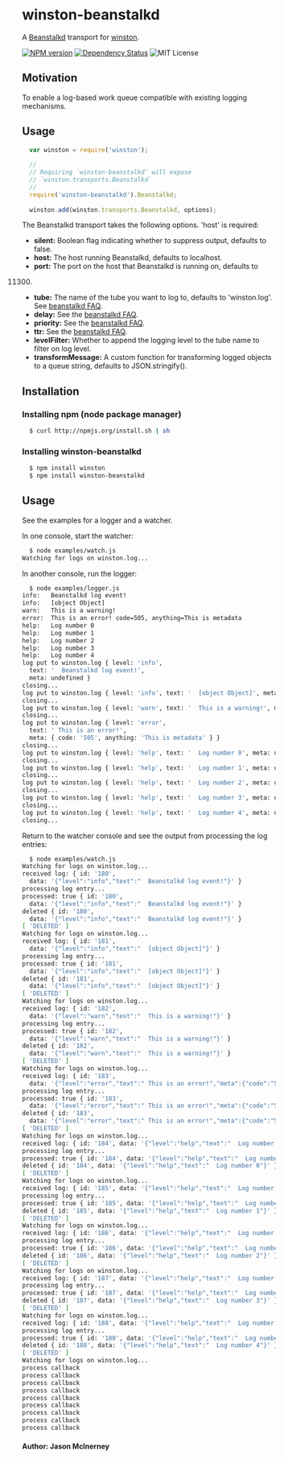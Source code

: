 # winston-beanstalkd
A [Beanstalkd][0] transport for [winston][0].

[![NPM version](https://img.shields.io/npm/v/winston-beanstalkd.svg)](https://www.npmjs.org/package/winston-beanstalkd) [![Dependency Status](https://david-dm.org/wwwslinger/winston-beanstalkd.png)](https://david-dm.org/wwwslinger/winston-beanstalkd)  ![MIT License](http://img.shields.io/badge/license-MIT-green.svg)

## Motivation
To enable a log-based work queue compatible with existing logging mechanisms.

## Usage
``` js
  var winston = require('winston');
  
  //
  // Requiring `winston-beanstalkd` will expose 
  // `winston.transports.Beanstalkd`
  //
  require('winston-beanstalkd').Beanstalkd;
  
  winston.add(winston.transports.Beanstalkd, options);
```

The Beanstalkd transport takes the following options. 'host' is required:

* __silent:__ Boolean flag indicating whether to suppress output, defaults to
false.
* __host:__ The host running Beanstalkd, defaults to localhost.
* __port:__ The port on the host that Beanstalkd is running on, defaults to
11300.
* __tube:__ The name of the tube you want to log to, defaults to 'winston.log'. See [beanstalkd FAQ][2].
* __delay:__ See the [beanstalkd FAQ][2].
* __priority:__ See the [beanstalkd FAQ][2].
* __ttr:__ See the [beanstalkd FAQ][2].
* __levelFilter:__ Whether to append the logging level to the tube name to filter on log level.
* __transformMessage:__ A custom function for transforming logged objects to a queue string, defaults to JSON.stringify().

## Installation

### Installing npm (node package manager)

``` bash
  $ curl http://npmjs.org/install.sh | sh
```

### Installing winston-beanstalkd

``` bash
  $ npm install winston
  $ npm install winston-beanstalkd
```

## Usage

See the examples for a logger and a watcher.

In one console, start the watcher:
```bash
  $ node examples/watch.js
Watching for logs on winston.log...
```

In another console, run the logger:
```bash
  $ node examples/logger.js
info:   Beanstalkd log event!
info:   [object Object]
warn:   This is a warning!
error:  This is an error! code=505, anything=This is metadata
help:   Log number 0
help:   Log number 1
help:   Log number 2
help:   Log number 3
help:   Log number 4
log put to winston.log { level: 'info',
  text: '  Beanstalkd log event!',
  meta: undefined }
closing...
log put to winston.log { level: 'info', text: '  [object Object]', meta: undefined }
closing...
log put to winston.log { level: 'warn', text: '  This is a warning!', meta: undefined }
closing...
log put to winston.log { level: 'error',
  text: ' This is an error!',
  meta: { code: '505', anything: 'This is metadata' } }
closing...
log put to winston.log { level: 'help', text: '  Log number 0', meta: undefined }
closing...
log put to winston.log { level: 'help', text: '  Log number 1', meta: undefined }
closing...
log put to winston.log { level: 'help', text: '  Log number 2', meta: undefined }
closing...
log put to winston.log { level: 'help', text: '  Log number 3', meta: undefined }
closing...
log put to winston.log { level: 'help', text: '  Log number 4', meta: undefined }
closing...
```
Return to the watcher console and see the output from processing the log entries:
```bash
  $ node examples/watch.js
Watching for logs on winston.log...
received log: { id: '180',
  data: '{"level":"info","text":"  Beanstalkd log event!"}' }
processing log entry...
processed: true { id: '180',
  data: '{"level":"info","text":"  Beanstalkd log event!"}' }
deleted { id: '180',
  data: '{"level":"info","text":"  Beanstalkd log event!"}' }
[ 'DELETED' ]
Watching for logs on winston.log...
received log: { id: '181',
  data: '{"level":"info","text":"  [object Object]"}' }
processing log entry...
processed: true { id: '181',
  data: '{"level":"info","text":"  [object Object]"}' }
deleted { id: '181',
  data: '{"level":"info","text":"  [object Object]"}' }
[ 'DELETED' ]
Watching for logs on winston.log...
received log: { id: '182',
  data: '{"level":"warn","text":"  This is a warning!"}' }
processing log entry...
processed: true { id: '182',
  data: '{"level":"warn","text":"  This is a warning!"}' }
deleted { id: '182',
  data: '{"level":"warn","text":"  This is a warning!"}' }
[ 'DELETED' ]
Watching for logs on winston.log...
received log: { id: '183',
  data: '{"level":"error","text":" This is an error!","meta":{"code":"505","anything":"This is metadata"}}' }
processing log entry...
processed: true { id: '183',
  data: '{"level":"error","text":" This is an error!","meta":{"code":"505","anything":"This is metadata"}}' }
deleted { id: '183',
  data: '{"level":"error","text":" This is an error!","meta":{"code":"505","anything":"This is metadata"}}' }
[ 'DELETED' ]
Watching for logs on winston.log...
received log: { id: '184', data: '{"level":"help","text":"  Log number 0"}' }
processing log entry...
processed: true { id: '184', data: '{"level":"help","text":"  Log number 0"}' }
deleted { id: '184', data: '{"level":"help","text":"  Log number 0"}' }
[ 'DELETED' ]
Watching for logs on winston.log...
received log: { id: '185', data: '{"level":"help","text":"  Log number 1"}' }
processing log entry...
processed: true { id: '185', data: '{"level":"help","text":"  Log number 1"}' }
deleted { id: '185', data: '{"level":"help","text":"  Log number 1"}' }
[ 'DELETED' ]
Watching for logs on winston.log...
received log: { id: '186', data: '{"level":"help","text":"  Log number 2"}' }
processing log entry...
processed: true { id: '186', data: '{"level":"help","text":"  Log number 2"}' }
deleted { id: '186', data: '{"level":"help","text":"  Log number 2"}' }
[ 'DELETED' ]
Watching for logs on winston.log...
received log: { id: '187', data: '{"level":"help","text":"  Log number 3"}' }
processing log entry...
processed: true { id: '187', data: '{"level":"help","text":"  Log number 3"}' }
deleted { id: '187', data: '{"level":"help","text":"  Log number 3"}' }
[ 'DELETED' ]
Watching for logs on winston.log...
received log: { id: '188', data: '{"level":"help","text":"  Log number 4"}' }
processing log entry...
processed: true { id: '188', data: '{"level":"help","text":"  Log number 4"}' }
deleted { id: '188', data: '{"level":"help","text":"  Log number 4"}' }
[ 'DELETED' ]
Watching for logs on winston.log...
process callback
process callback
process callback
process callback
process callback
process callback
process callback
process callback
process callback

```

#### Author: Jason McInerney

[0]: https://github.com/kr/beanstalkd
[1]: https://github.com/flatiron/winston
[2]: https://github.com/kr/beanstalkd/wiki/faq
